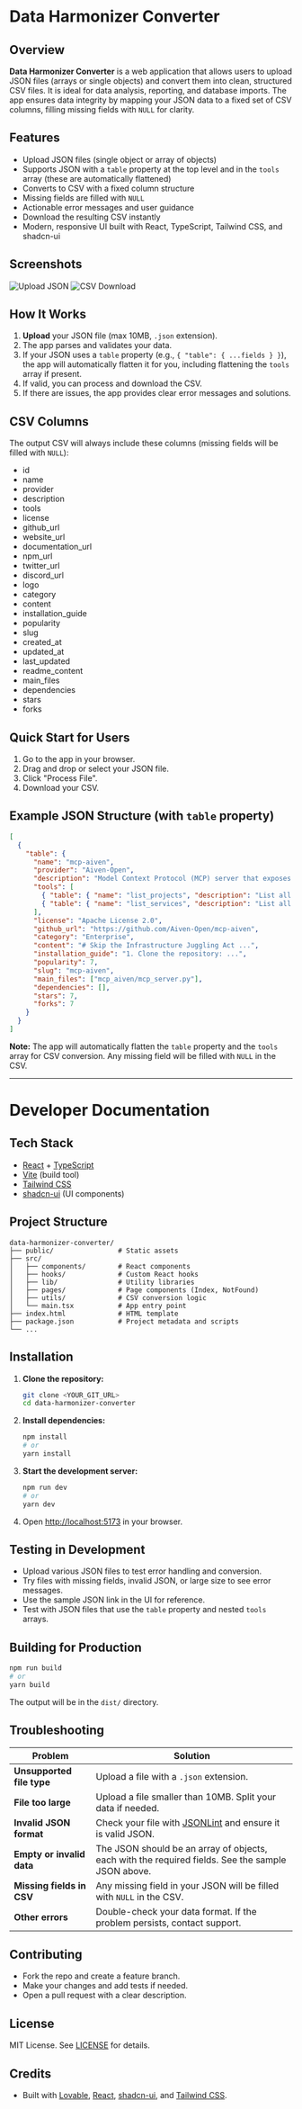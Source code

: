 # Data Harmonizer Converter

## Overview

**Data Harmonizer Converter** is a web application that allows users to upload JSON files (arrays or single objects) and convert them into clean, structured CSV files. It is ideal for data analysis, reporting, and database imports. The app ensures data integrity by mapping your JSON data to a fixed set of CSV columns, filling missing fields with `NULL` for clarity.

## Features
- Upload JSON files (single object or array of objects)
- Supports JSON with a `table` property at the top level and in the `tools` array (these are automatically flattened)
- Converts to CSV with a fixed column structure
- Missing fields are filled with `NULL`
- Actionable error messages and user guidance
- Download the resulting CSV instantly
- Modern, responsive UI built with React, TypeScript, Tailwind CSS, and shadcn-ui

## Screenshots
<!-- Replace the src with your actual screenshot paths -->
![Upload JSON](./screenshots/upload-json.png)
![CSV Download](./screenshots/csv-download.png)

## How It Works
1. **Upload** your JSON file (max 10MB, `.json` extension).
2. The app parses and validates your data.
3. If your JSON uses a `table` property (e.g., `{ "table": { ...fields } }`), the app will automatically flatten it for you, including flattening the `tools` array if present.
4. If valid, you can process and download the CSV.
5. If there are issues, the app provides clear error messages and solutions.

## CSV Columns
The output CSV will always include these columns (missing fields will be filled with `NULL`):

- id
- name
- provider
- description
- tools
- license
- github_url
- website_url
- documentation_url
- npm_url
- twitter_url
- discord_url
- logo
- category
- content
- installation_guide
- popularity
- slug
- created_at
- updated_at
- last_updated
- readme_content
- main_files
- dependencies
- stars
- forks

## Quick Start for Users
1. Go to the app in your browser.
2. Drag and drop or select your JSON file.
3. Click "Process File".
4. Download your CSV.

## Example JSON Structure (with `table` property)
```json
[
  {
    "table": {
      "name": "mcp-aiven",
      "provider": "Aiven-Open",
      "description": "Model Context Protocol (MCP) server that exposes Aiven cloud services...",
      "tools": [
        { "table": { "name": "list_projects", "description": "List all projects on your Aiven account." } },
        { "table": { "name": "list_services", "description": "List all services in a specific Aiven project." } }
      ],
      "license": "Apache License 2.0",
      "github_url": "https://github.com/Aiven-Open/mcp-aiven",
      "category": "Enterprise",
      "content": "# Skip the Infrastructure Juggling Act ...",
      "installation_guide": "1. Clone the repository: ...",
      "popularity": 7,
      "slug": "mcp-aiven",
      "main_files": ["mcp_aiven/mcp_server.py"],
      "dependencies": [],
      "stars": 7,
      "forks": 7
    }
  }
]
```
**Note:** The app will automatically flatten the `table` property and the `tools` array for CSV conversion. Any missing field will be filled with `NULL` in the CSV.

---

# Developer Documentation

## Tech Stack
- [React](https://react.dev/) + [TypeScript](https://www.typescriptlang.org/)
- [Vite](https://vitejs.dev/) (build tool)
- [Tailwind CSS](https://tailwindcss.com/)
- [shadcn-ui](https://ui.shadcn.com/) (UI components)

## Project Structure
```
data-harmonizer-converter/
├── public/                # Static assets
├── src/
│   ├── components/        # React components
│   ├── hooks/             # Custom React hooks
│   ├── lib/               # Utility libraries
│   ├── pages/             # Page components (Index, NotFound)
│   ├── utils/             # CSV conversion logic
│   └── main.tsx           # App entry point
├── index.html             # HTML template
├── package.json           # Project metadata and scripts
└── ...
```

## Installation
1. **Clone the repository:**
   ```sh
   git clone <YOUR_GIT_URL>
   cd data-harmonizer-converter
   ```
2. **Install dependencies:**
   ```sh
   npm install
   # or
   yarn install
   ```
3. **Start the development server:**
   ```sh
   npm run dev
   # or
   yarn dev
   ```
4. Open [http://localhost:5173](http://localhost:5173) in your browser.

## Testing in Development
- Upload various JSON files to test error handling and conversion.
- Try files with missing fields, invalid JSON, or large size to see error messages.
- Use the sample JSON link in the UI for reference.
- Test with JSON files that use the `table` property and nested `tools` arrays.

## Building for Production
```sh
npm run build
# or
yarn build
```
The output will be in the `dist/` directory.

## Troubleshooting

| Problem | Solution |
|---------|----------|
| **Unsupported file type** | Upload a file with a `.json` extension. |
| **File too large** | Upload a file smaller than 10MB. Split your data if needed. |
| **Invalid JSON format** | Check your file with [JSONLint](https://jsonlint.com/) and ensure it is valid JSON. |
| **Empty or invalid data** | The JSON should be an array of objects, each with the required fields. See the sample JSON above. |
| **Missing fields in CSV** | Any missing field in your JSON will be filled with `NULL` in the CSV. |
| **Other errors** | Double-check your data format. If the problem persists, contact support. |

## Contributing
- Fork the repo and create a feature branch.
- Make your changes and add tests if needed.
- Open a pull request with a clear description.

## License
MIT License. See [LICENSE](LICENSE) for details.

## Credits
- Built with [Lovable](https://lovable.dev/), [React](https://react.dev/), [shadcn-ui](https://ui.shadcn.com/), and [Tailwind CSS](https://tailwindcss.com/).
